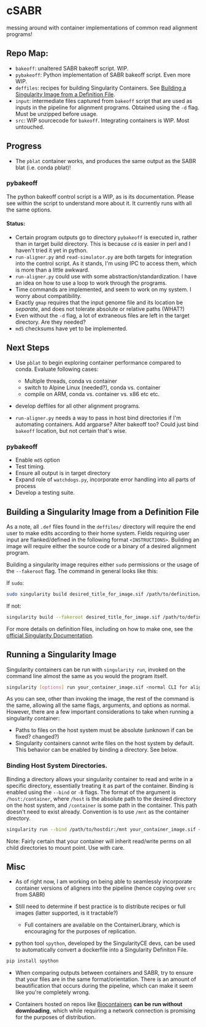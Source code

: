 # cSABR
messing around with container implementations of common read alignment programs!

## Repo Map:
- `bakeoff`: unaltered SABR bakeoff script. WIP.
- `pybakeoff`: Python implementation of SABR bakeoff script. Even more WIP.
- `deffiles`: recipes for building Singularity Containers. See [Building a Singularity Image from a Definition File](#building-a-singularity-image-from-a-definition-file).
- `input`: intermediate files captured from `bakeoff` script that are used as inputs in the pipeline for alignment programs. Obtained using the `-d` flag. Must be unzipped before usage.
- `src`: WIP sourcecode for `bakeoff`. Integrating containers is WIP. Most untouched.

## Progress

- The `pblat` container works, and produces the same output as the SABR blat (i.e. conda pblat)!

### pybakeoff

The python bakeoff control script is a WIP, as is its documentation. Please see within the script to understand more about it. It currently runs with all the same options.

#### Status:

- Certain program outputs go to directory `pybakeoff` is executed in, rather than in target build directory. This is because `cd` is easier in perl and I haven't tried it yet in python.
- `run-aligner.py` and `read-simulator.py` are both targets for integration into the control script. As it stands, I'm using IPC to access them, which is more than a little awkward.
- `run-aligner.py` could use with some abstraction/standardization. I have an idea on how to use a loop to work through the programs.
- Time commands are implemented, and seem to work on my system. I worry about compatibility.
- Exactly `gmap` requires that the input genome file and its location be *separate*, and does not tolerate absolute or relative paths (WHAT?)
- Even without the `-d` flag, a lot of extraneous files are left in the target directory. Are they needed?
- `md5` checksums have yet to be implemented.

## Next Steps

- Use `pblat` to begin exploring container performance compared to conda. Evaluate following cases:
	- Multiple threads, conda vs container
	- switch to Alpine Linux (needed?), conda vs. container
	- compile on ARM, conda vs. container vs. x86 etc etc.

- develop deffiles for all other alignment programs.
- `run-aligner.py` needs a way to pass in host bind directories if I'm automating containers. Add argparse? Alter bakeoff too? Could just bind `bakeoff` location, but not certain that's wise.

### pybakeoff
- Enable `md5` option
- Test timing.
- Ensure all output is in target directory
- Expand role of `watchdogs.py`, incorporate error handling into all parts of process
- Develop a testing suite.

## Building a Singularity Image from a Definition File

As a note, all `.def` files found in the `deffiles/` directory will require the end user to make edits according to their home system. Fields requiring user input are flanked/defined in the following format `<INSTRUCTIONS>`. Building an image will require either the source code or a binary of a desired alignment program.

Building a singularity image requires either `sudo` permissions or the usage of the `--fakeroot` flag. The command in general looks like this:

If `sudo`:
```bash
sudo singularity build desired_title_for_image.sif /path/to/definition/file.def
```

If not:
```bash
singularity build --fakeroot desired_title_for_image.sif /path/to/definition/file.def
```

For more details on definition files, including on how to make one, see the [official Singularity Documentation](https://docs.sylabs.io/guides/latest/user-guide/definition_files.html).


## Running a Singularity Image

Singularity containers can be run with `singularity run`, invoked on the command line almost the same as you would the program itself.

```bash
singularity [options] run your_container_image.sif <normal CLI for alignment program here>
```

As you can see, other than invoking the image, the rest of the command is the same, allowing all the same flags, arguments, and options as normal. However, there are a few important considerations to take when running a singularity container:

* Paths to files on the host system must be absolute (unknown if can be fixed? changed?)
* Singularity containers cannot write files on the host system by default. This behavior can be enabled by binding a directory. See below.

### Binding Host System Directories.

Binding a directory allows your singularity container to read and write in a specific directory, essentially treating it as part of the container. Binding is enabled using the `--bind` or `-B` flags. The format of the argument is `/host:/container`, where `/host` is the absolute path to the desired directory on the host system, and `/container` is some path in the container. This path doesn't need to exist already. Convention is to use `/mnt` as the container directory.

```bash
singularity run --bind /path/to/hostdir:/mnt your_container_image.sif <normal CLI for alignment program here>
```

Note: Fairly certain that your container will inherit read/write perms on all child directories to mount point. Use with care.

## Misc

- As of right now, I am working on being able to seamlessly incorporate container versions of aligners into the pipeline (hence copying over `src` from SABR)
- Still need to determine if best practice is to distribute recipes or full images (latter supported, is it tractable?)
	- Full containers are available on the ContainerLibrary, which is encouraging for the purposes of replication.

- python tool `spython`, developed by the SingularityCE devs, can be used to automatically convert a dockerfile into a Singularity Definiton File. 
```bash
pip install spython
```

- When comparing outputs between containers and SABR, try to ensure that your files are in the same format/orientation. There is an amount of beautification that occurs during the pipeline, which can make it seem like you're completely wrong.

- Containers hosted on repos like [Biocontainers](https://biocontainers.pro/) **can be run without downloading**, which while requiring a network connection is promising for the purposes of distribution.